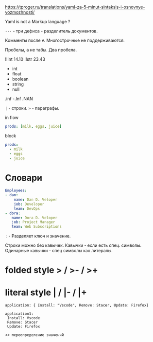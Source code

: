 https://tproger.ru/translations/yaml-za-5-minut-sintaksis-i-osnovnye-vozmozhnosti/

Yaml is not a Markup language ?

`---` - три дефиса - разделитель документов.

Комменты после `#`.
Многострочные не поддерживаются.

Пробелы, а не табы. Два пробела.

!!int 14.10
!!str 23.43

* int
* float
* boolean
* string
* null

.inf
-.Inf
.NAN

`|` - строки.
`>` - параграфы.

in flow
```yaml
prods: [milk, eggs, juice]
```

block
```yaml
prods:
  - milk
  - eggs
  - juice
```

# Словари

```yaml
Employees:
- dan:
    name: Dan D. Veloper
    job: Developer
    team: DevOps
- dora:
   name: Dora D. Veloper
   job: Project Manager
   team: Web Subscriptions
```

`:` - Разделяет ключ и значение.

Строки можно без кавычек.
Кавычки - если есть спец. символы.
Одинарные кавычки - спец символы как литералы.

# folded style > / >- / >+

# literal style | /  |- / |+

```
application: { Install: "Vscode", Remove: Stacer, Update: Firefox}
```

```
application1:
 Install: Vscode
 Remove: Stacer
 Update: Firefox
```

```
<< переопределение значений


```










